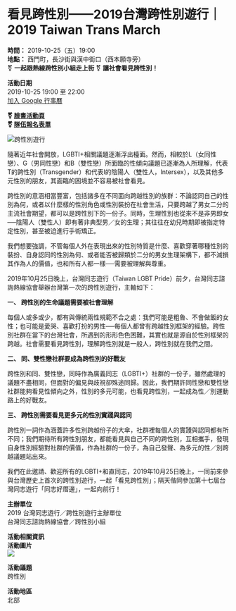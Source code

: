 # 看見跨性別——2019台灣跨性別遊行｜2019 Taiwan Trans March

**時間：** 2019-10-25（五）19:00  
**地點：** 西門町，長沙街與漢中街口（西本願寺旁）  
⚧ **一起跟熱線跨性別小組走上街** ⚧ **讓社會看見跨性別！**

**活動日期**  
2019-10-25 19:00 至 22:00  
[加入 Google 行事曆](http://www.google.com/calendar/event?trp=true&action=TEMPLATE&text=%E7%9C%8B%E8%A6%8B%E8%B7%A8%E6%80%A7%E5%88%A5%E2%80%94%E2%80%942019%E5%8F%B0%E7%81%A3%E8%B7%A8%E6%80%A7%E5%88%A5%E9%81%8A%E8%A1%8C%EF%BD%9C2019+Taiwan+Trans+March&sprop=https%3A%2F%2Fhotline.org.tw%2Fcivicrm%2Fevent%2Finfo%3Freset%3D1%26id%3D73%23&details=https%3A%2F%2Fhotline.org.tw%2Fcivicrm%2Fevent%2Finfo%3Freset%3D1%26id%3D73%23%0A%0A%E7%9C%8B%E8%A6%8B%E8%B7%A8%E6%80%A7%E5%88%A5%E2%80%94%E2%80%942019%E5%8F%B0%E7%81%A3%E8%B7%A8%E6%80%A7%E5%88%A5%E9%81%8A%E8%A1%8C%0D%0A2019+Taiwan+Trans+March%0D%0A%E6%99%82%E9%96%93%EF%BC%9A10%2F25%EF%BC%88%E4%BA%94%EF%BC%8919%3A00%0D%0A%E5%9C%B0%E9%BB%9E%EF%BC%9A%E8%A5%BF%E9%96%80%E7%94%BA%EF%BC%8C%E9%95%B7%E6%B2%99%E8%A1%97%E8%88%87%E6%BC%A2%E4%B8%AD%E8%A1%97%E5%8F%A3%EF%BC%88%E8%A5%BF%E6%9C%AC%E9%A1%98%E5%AF%BA%E6%97%81%EF%BC%89%0D%0A%E2%9A%A7+%E4%B8%80%E8%B5%B7%E8%B7%9F%E7%86%B1%E7%B7%9A%E8%B7%A8%E6%80%A7%E5%88%A5%E5%B0%8F%E7%B5%84%E8%B5%B0%E4%B8%8A%E8%A1%97%0D%0A%E2%9A%A7+%E8%AE%93%E7%A4%BE%E6%9C%83%E7%9C%8B%E8%A6%8B%E8%B7%A8%E6%80%A7%E5%88%A5%EF%BC%81&dates=20191025T110000Z%2F20191025T140000Z)

**⚧ [臉書活動頁](https://www.facebook.com/events/1625843624213163/)**  
**⚧ [隊伍報名表單](https://reurl.cc/9zXRNY)**  

![跨性別遊行](https://hotline.org.tw/sites/hotline.org.tw/files/u9/72853805_10156961959214263_415550579947864064_o.jpg)

隨著近年社會開放，LGBTI+相關議題逐漸浮出檯面。然而，相較於L（女同性戀）、G（男同性戀）和B（雙性戀）所面臨的性傾向議題已逐漸為人所理解，代表T的跨性別（Transgender）和代表I的陰陽人（雙性人，Intersex），以及其他多元性別的朋友，其面臨的困境並不容易被社會看見。

跨性別的意涵相當豐富，包括諸多在不同面向跨越性別的族群：不論認同自己的性別為何，或者以什麼樣的性別角色或性別裝扮在社會生活，只要跨越了男女二分的主流社會期望，都可以是跨性別下的一份子。同時，生理性別也從來不是非男即女──陰陽人（雙性人）即有著非典型男／女的生理；其往往在幼兒時期即被指定特定性別，甚至被迫進行手術矯正。

我們想要強調，不管每個人外在表現出來的性別特質是什麼、喜歡穿著哪種性別的裝扮、自身認同的性別為何、或者能否被歸類於二分的男女生理架構下，都不減損其作為人的價值，也和所有人都一樣──需要被理解與尊重。

2019年10月25日晚上，台灣同志遊行（Taiwan LGBT Pride）前夕，台灣同志諮詢熱線協會舉辦台灣第一次的跨性別遊行，主軸如下：

**一、 跨性別的生命議題需要被社會理解**

每個人或多或少，都有與傳統兩性規範不合之處：我們可能是粗魯、不會做飯的女性；也可能是愛哭、喜歡打扮的男性──每個人都曾有跨越性別框架的經驗。跨性別社群在當下的台灣社會，所遇到的形形色色困難，其實也就是源自於性別框架的跨越。社會需要看見跨性別，理解跨性別就是一般人，跨性別就在我們之間。

**二、 同、雙性戀社群要成為跨性別的好戰友**

跨性別和同、雙性戀，同時作為廣義同志（LGBTI+）社群的一份子，雖然處理的議題不盡相同，但面對的偏見與歧視卻殊途同歸。因此，我們期許同性戀和雙性戀社群能夠看見性傾向之外，性別的多元可能，也看見跨性別，一起成為性／別運動路上的好戰友。

**三、 跨性別需要看見更多元的性別實踐與認同**

跨性別一詞作為涵蓋許多性別跨越份子的大傘，社群裡每個人的實踐與認同都有所不同；我們期待所有跨性別朋友，都能看見與自己不同的跨性別，互相攜手，發現自身性別經驗對社群的價值，作為社群的一份子，為自己發聲、為多元的性／別跨越議題站出來。

我們在此邀請、歡迎所有的LGBTI+和直同志，2019年10月25日晚上，一同前來參與台灣歷史上首次的跨性別遊行，一起「看見跨性別」；隔天偕同參加第十七屆台灣同志遊行「同志好厝邊」，一起向前行！

**主辦單位**  
2019 台灣同志遊行／跨性別遊行主辦單位  
台灣同志諮詢熱線協會／跨性別小組  

**活動相關資訊**  
**活動圖片**  
![](/civicrm/file?reset=1&id=19&eid=73&fcs=26d3ea907ab0377a2d45c984484771cba2aee54d189597a6247889422d2a2836_1737489139_24)

**活動議題**  
跨性別

**活動地區**  
北部
<!-- tcd_original_link https://hotline.org.tw/civicrm/event/info?reset=1&id=73 -->
